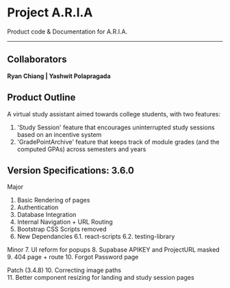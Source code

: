 # Project A.R.I.A

Product code & Documentation for A.R.I.A.

---

## Collaborators

**Ryan Chiang | Yashwit Polapragada**

## Product Outline

A virtual study assistant aimed towards college students, with two features:

1. 'Study Session' feature that encourages uninterrupted study sessions based on an incentive system
2. 'GradePointArchive' feature that keeps track of module grades (and the computed GPAs) across semesters and years

## Version Specifications: 3.6.0

Major

1. Basic Rendering of pages
2. Authentication
3. Database Integration
4. Internal Navigation + URL Routing
5. Bootstrap CSS Scripts removed
6. New Dependancies
   6.1. react-scripts
   6.2. testing-library

Minor 
7. UI reform for popups 
8. Supabase APIKEY and ProjectURL masked 
9. 404 page + route
10. Forgot Password page

Patch (3.4.8) 
10. Correcting image paths  
11. Better component resizing for landing and study session pages
